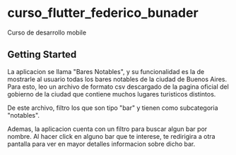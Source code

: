 # curso_flutter_federico_bunader

Curso de desarrollo mobile

## Getting Started

La aplicacion se llama "Bares Notables", y su funcionalidad es la de mostrarle al usuario todas los bares notables de la ciudad de Buenos Aires. Para esto, leo un archivo de formato csv descargado de la pagina oficial del gobierno de la ciudad que contiene muchos lugares turisticos distintos.

De este archivo, filtro los que son tipo "bar" y tienen como subcategoria "notables". 

Ademas, la aplicacion cuenta con un filtro para buscar algun bar por nombre. Al hacer click en alguno bar que te interese, te redirigira a otra pantalla para ver en mayor detalles informacion sobre dicho bar.
